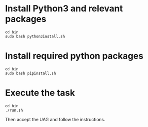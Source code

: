 # Install Python3 and relevant packages

```
cd bin
sudo bash python3install.sh
```

# Install required python packages

```
cd bin
sudo bash pipinstall.sh
```

# Execute the task

```
cd bin
./run.sh
```
Then accept the UAG and follow the instructions.